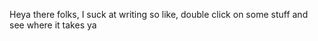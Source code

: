Heya there folks, 
I suck at writing so like, 
double click on some stuff and see where it takes ya
